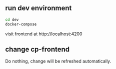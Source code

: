 ## run dev environment
```bash
cd dev
docker-compose
```
visit frontend at http://localhost:4200
## change cp-frontend
Do nothing, change will be refreshed automatically.
```
